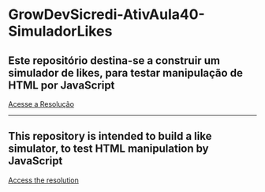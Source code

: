 # GrowDevSicredi-AtivAula40-SimuladorLikes
## Este repositório destina-se a construir um simulador de likes, para testar manipulação de HTML por JavaScript
[Acesse a Resolução](https://pablogarcia48.github.io/GrowDevSicredi-AtivAula40-SimuladorLikes/)

-------------------------------------------------------

## This repository is intended to build a like simulator, to test HTML manipulation by JavaScript
[Access the resolution](https://pablogarcia48.github.io/GrowDevSicredi-AtivAula40-SimuladorLikes/)
